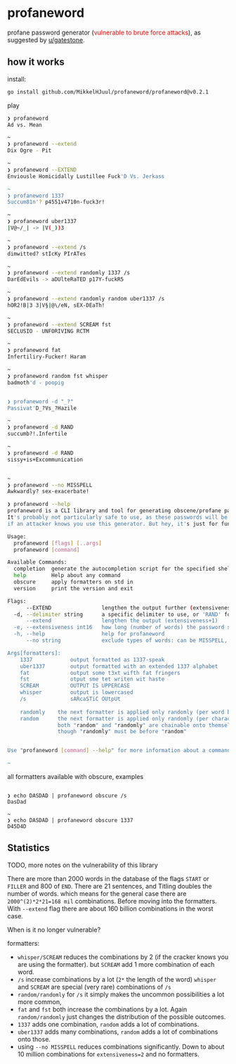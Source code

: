 # profaneword
profane password generator (<span style="color:red">vulnerable to brute force attacks</span>), as suggested by [u/gatestone](https://www.reddit.com/r/golang/comments/r5hn12/comment/hmnyk9k/?utm_source=share&utm_medium=web2x&context=3).
## how it works

install:

```bash
go install github.com/MikkelHJuul/profaneword/profaneword@v0.2.1
```
play
```bash 
❯ profaneword
Ad vs. Mean

~ 
❯ profaneword --extend
Dix Ogre - Pit

~ 
❯ profaneword --EXTEND
Enviousle Homicidally Lustillee Fuck'D Vs. Jerkass

~ 
❯ profaneword 1337
5uccum81n'? p4551v4710n-fuck3r!

~ 
❯ profaneword uber1337
|V@~/_| -> |V(_))3

~ 
❯ profaneword --extend /s
dimwitted? stIcKy PIrATes

~ 
❯ profaneword --extend randomly 1337 /s
DarEdEvils -> aDUlteRaTED p17Y-fuckR5

~ 
❯ profaneword --extend randomly random uber1337 /s
hOR2!B|3 3|V§|@\/eN, sEX-DEaTh!

~ 
❯ profaneword --extend SCREAM fst
SECLUSIO - UNFORIVING RCTM

~ 
❯ profaneword fat
Infertiliry-Fucker! Haram

~ 
❯ profaneword random fst whisper
badmoth'd - poopig


❯ profaneword -d "_?"
Passivat'D_?Vs_?Hazile

~ 
❯ profaneword -d RAND
succumb?!.Infertile

~ 
❯ profaneword -d RAND
sissy+is+Excommunication


~ 
❯ profaneword --no MISSPELL
Awkwardly? sex-exacerbate!

❯ profaneword --help
profaneword is a CLI library and tool for generating obscene/profane passwords. 
It's probably not particularly safe to use, as these passwords will be easy to brute force; 
if an attacker knows you use this generator. But hey, it's just for fun.

Usage:
  profaneword [flags] [..args]
  profaneword [command]

Available Commands:
  completion  generate the autocompletion script for the specified shell
  help        Help about any command
  obscure     apply formatters on std in
  version     print the version and exit

Flags:
      --EXTEND                lengthen the output further (extensiveness+3)
  -d, --delimiter string      a specific delimiter to use, or 'RAND' for a randomly chosen one from: '.-/_:$%^+=!@'`,|<>"~\?*&' (default " ")
      --extend                lengthen the output (extensiveness+1)
  -e, --extensiveness int16   how long (number of words) the password should be. Default is 2 (default 2)
  -h, --help                  help for profaneword
      --no string             exclude types of words: can be MISSPELL, POSITIVE or a '|' separated text of those

Args[formatters]:
	1337            output formatted as 1337-speak
	uber1337        output formatted with an extended 1337 alphabet
	fat             output some t3xt wifth fat fringers
	fst             otput sme tet writen wit haste
	SCREAM          OUTPUT IS UPPERCASE
	whisper         output is lowercased
	/s              sARcaSTiC OUtpUt
	
	randomly	the next formatter is applied only randomly (per word basis) threshold is 50:50
	random		the next formatter is applied only randomly (per character basis) threshold is 50:50
				both "random" and "randomly" are chainable onto themselves, 
				though "randomly" must be before "random"


Use "profaneword [command] --help" for more information about a command.

~ 
```

all formatters available with obscure, examples
```

❯ echo DASDAD | profaneword obscure /s 
DasDad

~ 
❯ echo DASDAD | profaneword obscure 1337
D45D4D

```


## Statistics
TODO, more notes on the vulnerability of this library

There are more than 2000 words in the database of the flags `START` or `FILLER` and 800 of `END`. There are 21 sentences, and Titling doubles the number of words.
which means for the general case there are `2000^(2)*2*21=168 mil` combinations. Before moving into the formatters. With `--extend` flag there are about 160 billion combinations in the worst case.

When is it no longer vulnerable?

formatters: 
- `whisper/SCREAM` reduces the combinations by 2 (if the cracker knows you are using the formatter). but `SCREAM` add 1 more combination of each word.
- `/s` increase combinations by a lot (`2*` the length of the word) `whisper` and `SCREAM` are special (very rare) combinations of `/s`
- `random/randomly` for `/s` it simply makes the uncommon possibilities a lot more common,
- `fat` and `fst` both increase the combinations by a lot. Again `random/randomly` just changes the distribution of the possible outcomes.
- `1337` adds one combination, `random` adds a lot of combinations. 
- `uber1337` adds many combinations, `random` adds a lot of combinations onto those. 
- using `--no MISSPELL` reduces combinations significantly. Down to about 10 million combinations for `extensiveness=2` and no formatters.